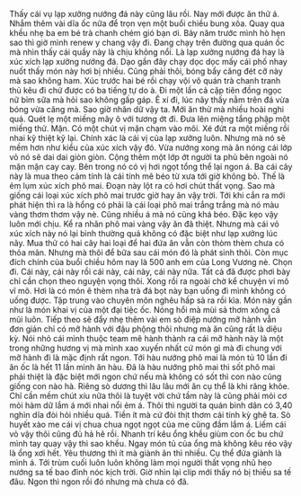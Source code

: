 Thấy cái vụ lạp xưởng nướng đá này cũng lâu rồi. Nay mới được ăn thử á. Nhắm thêm vài dĩa ốc nữa để trọn vẹn một buổi chiều bung xõa. Quay qua khều nhẹ ba em bé trà chanh chém gió bạn ơi. Bảy năm trước mình hò hẹn sao thì giờ mình renew y chang vậy đi. Đang chạy trên đường qua quán ốc mà nhìn thấy cái quầy này là chịu không nổi. Là lạp xưởng nướng đá hay là xúc xích lạp xưởng nướng đá. Dạo gần đây chạy dọc dọc mấy cái phố nhay nuốt thấy món này hơi bị nhiều. Cũng phải thôi, bóng bẩy căng đét cỡ này mà sao không ham. Xúc trước hai bé rồi chạy vội vô quán trà chanh tranh thủ kêu đi chứ được có ba tiếng tự do à. Đi một lần cả cặp tiên đồng ngọc nữ bỉm sữa mà hỏi sao không gấp gáp. Ê xí đi, lúc nãy thấy nằm trên đá vừa bóng vừa căng mà. Sao giờ nhăn dữ vậy ta. Mới ăn thử mà nhiều hoài nghi quá. Quét lẹ một miếng mây ô với tương ớt đi. Đưa lên miệng tắng phập một miếng thử. Mặn. Có một chút vị mặn chạm vào môi. Xé đứt ra một miếng rồi nhai kỹ thiệt kỹ lại. Chính xác là cái vị của lạp xưởng luôn. Nhưng mà nó sẽ mềm hơn như kiểu của xúc xích vậy đó. Vừa nướng xong mà ăn nóng cái lớp vỏ nó sẽ dai dai giòn giòn. Cộng thêm một lớp ớt người ta phủ bên ngoài nó mặn mặn cay cay. Bên trong nó có vị hơi ngọt tổng thể lại ngon á. Ba cái cây này là mua theo cảm tính là cái tính mê béo từ xưa tới giờ không bỏ. Thế là ẻm lụm xúc xích phô mai. Đoạn này lột ra có hơi chút thất vọng. Sao mà giống cái loại xúc xích phô mai trước giờ hay ăn vậy trời. Tới khi cắn ra mới phát hiện thì ra là hổng có phải là cái loại phô mai trắng trắng mà nó màu vàng thơm thơm vậy nè. Cũng nhiều á mà nó cũng khá béo. Đặc kẹo vậy luôn mới chịu. Kể ra nhân phô mai vàng vậy ăn đã thiệt. Nhưng mà cái vỏ xúc xích này nó lại bình thường quá không có đặc biệt như lạp xưởng lúc nãy. Mua thử có hai cây hai loại để hai đứa ăn vẫn còn thòm thèm chưa có thỏa mãn. Nhưng mà thôi để bữa sau cái món đó là phát sinh thôi. Còn mục đích chính của buổi chiều hôm nay là 500 anh em của Long Vương nè. Chọn đi. Cái này, cái này rồi cái này, cái này, cái này nữa. Tất cả đã được phơi bày chỉ cần chọn theo nguyện vọng thôi. Xong rồi ra ngoài chờ kể chuyện vi mô vĩ mô. Hơi là có món ê thèm nha trà đá bọt này bạn uống đi mình không có uống được. Tập trung vào chuyên môn nghêu hấp sả ra rồi kìa. Món này gần như là món khai vị của một đại tiệc ốc. Nóng hổi mà mùi sả thơm xông cả mũi luôn. Tiếp theo sẽ đẩy nhẹ thêm vài em sò điệp nướng mỡ hành vẫn đơn giản chỉ có mỡ hành với đậu phộng thôi nhưng mà ăn cũng rất là diệu kỳ. Nói nhỏ cái mình thuộc team mê hành thành ra cái mỡ hành này là một trong những hương vị mà mình xao xuyến nhất cứ món gì mà đi chung với mỡ hành đi là mặc định rất ngon. Tới hàu nướng phô mai là món tủ 10 lần đi ăn ốc là hết 11 lần mình ăn hàu. Đã là hàu nướng phô mai thì sốt phô mai phải thiệt là đặc biệt mới ngon chứ nếu mà không có sốt thì con nào cũng giống con nào hà. Riêng sò dương thì lâu lâu mới ăn cụ thể là khi răng khỏe. Chỉ cần mềm chút xíu nữa thôi là tuyệt vời chứ tầm này là cũng phải mỏi cơ mỏi hàm dữ lắm á mới nhai nổi ẻm á. Thôi thì người ta quán bình dân có 3,40 nghìn dĩa đòi hỏi nhiều quá. Tiền ít mà cứ đòi thịt thơm cái tính kỳ ghê ta. Sò huyết xào me cái vị chua chua ngọt ngọt của me cũng đầm lắm á. Liếm cái vỏ vậy thôi cũng đủ hả hê rồi. Nhanh trí kêu ổng khều giùm con ốc bu chứ mình tay quay vậy thì sao khều. Ngay món tủ của ổng mà không kêu réo vậy là ổng xơi hết. Yêu thương thì ít mà giành ăn thì nhiều. Cụ thể đứa giành là mình á. Tới trùm cuối luôn luôn không làm mọi người thất vọng nhũ heo nướng sa tế bao đỉnh nóc kịch trời. Giờ nhìn lại clip mới thấy nó bị thiếu sa tế đâu. Ngon thì ngon rồi đó nhưng mà chưa có đã.